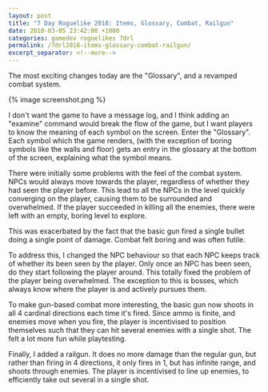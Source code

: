```yaml
---
layout: post
title: "7 Day Roguelike 2018: Items, Glossary, Combat, Railgun"
date: 2018-03-05 23:42:00 +1000
categories: gamedev roguelikes 7drl
permalink: /7drl2018-items-glossary-combat-railgun/
excerpt_separator: <!--more-->
---
```


The most exciting changes today are the "Glossary", and a revamped combat 
system.

{% image screenshot.png %}
<!--more-->

I don't want the game to have a message log, and I think adding an "examine" 
command would break the flow of the game, but I want players to know the 
meaning of each symbol on the screen. Enter the "Glossary". Each symbol which 
the game renders, (with the exception of boring symbols like the walls and 
floor) gets an entry in the glossary at the bottom of the screen, explaining 
what the symbol means.

There were initially some problems with the feel of the combat system. NPCs 
would always move towards the player, regardless of whether they had seen the 
player before. This lead to all the NPCs in the level quickly converging on the 
player, causing them to be surrounded and overwhelmed. If the player succeeded 
in killing all the enemies, there were left with an empty, boring level to 
explore.

This was exacerbated by the fact that the basic gun fired a single bullet doing 
a single point of damage. Combat felt boring and was often futile.

To address this, I changed the NPC behaviour so that each NPC keeps track of 
whether its been seen by the player. Only once an NPC has been seen, do they 
start following the player around. This totally fixed the problem of the player 
being overwhelmed. The exception to this is bosses, which always know where the 
player is and actively pursues them.

To make gun-based combat more interesting, the basic gun now shoots in all 4 
cardinal directions each time it's fired. Since ammo is finite, and enemies 
move when you fire, the player is incentivised to position themselves such that 
they can hit several enemies with a single shot. The felt a lot more fun while 
playtesting.

Finally, I added a railgun. It does no more damage than the regular gun, but 
rather than firing in 4 directions, it only fires in 1, but has infinite range, 
and shoots through enemies. The player is incentivised to line up enemies, to 
efficiently take out several in a single shot.
